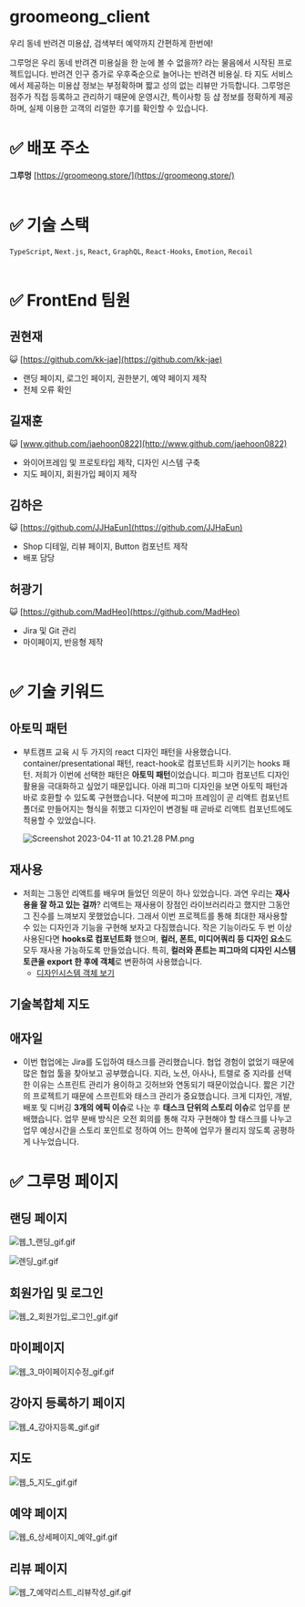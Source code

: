 # groomeong_client
우리 동네 반려견 미용샵, 검색부터 예약까지 간편하게 한번에!

그루멍은 우리 동네 반려견 미용실을 한 눈에 볼 수 없을까? 라는 물음에서 시작된 프로젝트입니다. 반려견 인구 증가로 우후죽순으로 늘어나는 반려견 비용실. 타 지도 서비스에서 제공하는 미용샵 정보는 부정확하며 짧고 성의 없는 리뷰만 가득합니다. 그루멍은 점주가 직접 등록하고 관리하기 때문에 운영시간, 특이사항 등 샵 정보를 정확하게 제공하며, 실제 이용한 고객의 리얼한 후기를 확인할 수 있습니다.

# ✅ 배포 주소

**그루멍** [https://groomeong.store/](https://groomeong.store/)
<br></br>

# ✅ 기술 스택

`TypeScript`, `Next.js`, `React`, `GraphQL`, `React-Hooks`, `Emotion`, `Recoil`
<br></br>

# ✅ FrontEnd 팀원



## 권현재

😺 [https://github.com/kk-jae](https://github.com/kk-jae) 

- 랜딩 페이지, 로그인 페이지, 권한분기, 예약 페이지 제작
- 전체 오류 확인

## 길재훈

😺 [www.github.com/jaehoon0822](http://www.github.com/jaehoon0822)

- 와이어프레임 및 프로토타입 제작, 디자인 시스템 구축
- 지도 페이지, 회원가입 페이지 제작

## 김하은

😺 [https://github.com/JJHaEun](https://github.com/JJHaEun)

- Shop 디테일, 리뷰 페이지, Button 컴포넌트 제작
- 배포 담당

## 허광기

😺 [https://github.com/MadHeo](https://github.com/MadHeo)

- Jira 및 Git 관리
- 마이페이지, 반응형 제작
<br></br>

# ✅ 기술 키워드



## 아토믹 패턴

- 부트캠프 교육 시 두 가지의 react 디자인 패턴을 사용했습니다. container/presentational 패턴, react-hook로 컴포넌트화 시키기는 hooks 패턴. 저희가 이번에 선택한 패턴은 **아토믹 패턴**이었습니다. 피그마 컴포넌트 디자인 활용을 극대화하고 싶었기 때문입니다. 아래 피그마 디자인을 보면 아토믹 패턴과 바로 호환할 수 있도록 구현했습니다. 덕분에 피그마 프레임이 곧 리액트 컴포넌트 폴더로 만들어지는 형식을 취했고 디자인이 변경될 때 곧바로 리액트 컴포넌트에도 적용할 수 있었습니다.
    
    ![Screenshot 2023-04-11 at 10.21.28 PM.png](https://s3-us-west-2.amazonaws.com/secure.notion-static.com/7ca117d4-0a1d-4539-9a59-8171dae44aa0/Screenshot_2023-04-11_at_10.21.28_PM.png)
    

## 재사용

- 저희는 그동안 리액트를 배우며 들었던 의문이 하나 있었습니다. 과연 우리는 **재사용을 잘 하고 있는 걸까**? 리액트는 재사용이 장점인 라이브러리라고 했지만 그동안 그 진수를 느껴보지 못했었습니다. 그래서 이번 프로젝트를 통해 최대한 재사용할 수 있는 디자인과 기능을 구현해 보자고 다짐했습니다. 작은 기능이라도 두 번 이상 사용된다면 **hooks로 컴포넌트화** 했으며, **컬러, 폰트, 미디어쿼리 등 디자인 요소**도 모두 재사용 가능하도록 만들었습니다. 특히, **컬러와 폰트는 피그마의 디자인 시스템 토큰을 export 한 후에 객체**로 변환하여 사용했습니다.
    - [디자인시스템 객체 보기](https://github.com/code-bootcamp/groomeong_client/tree/master/groomeong_front/theme)

## 기술복합체 지도

## 애자일

- 이번 협업에는 Jira를 도입하여 태스크를 관리했습니다. 협업 경험이 없었기 때문에 많은 협업 툴을 찾아보고 공부했습니다. 지라, 노션, 아사나, 트렐로 중 지라를 선택한 이유는 스프린트 관리가 용이하고 깃허브와 연동되기 때문이었습니다. 짧은 기간의 프로젝트기 때문에 스프린트와 태스크 관리가 중요했습니다. 크게 디자인, 개발, 배포 및 디버깅 **3개의 에픽 이슈**로 나눈 후 **태스크 단위의 스토리 이슈**로 업무를 분배했습니다. 업무 분배 방식은 오전 회의를 통해 각자 구현해야 할 태스크를 나누고 업무 예상시간을 스토리 포인트로 정하여 어느 한쪽에 업무가 몰리지 않도록 공평하게 나누었습니다.

# ✅ 그루멍 페이지


## 랜딩 페이지

![웹_1_랜딩_gif.gif](https://s3-us-west-2.amazonaws.com/secure.notion-static.com/78a776cc-702e-4541-8b1a-b0397318ec28/%E1%84%8B%E1%85%B0%E1%86%B8_1_%E1%84%85%E1%85%A2%E1%86%AB%E1%84%83%E1%85%B5%E1%86%BC_gif.gif)

![렌딩_gif.gif](https://s3-us-west-2.amazonaws.com/secure.notion-static.com/ddd080f4-a98a-4958-8e2d-6ed03efb0bc6/%E1%84%85%E1%85%A6%E1%86%AB%E1%84%83%E1%85%B5%E1%86%BC_gif.gif)

## 회원가입 및 로그인

![웹_2_회원가입_로그인_gif.gif](https://s3-us-west-2.amazonaws.com/secure.notion-static.com/d873dc51-73f9-47f9-946e-5d92130e4152/%E1%84%8B%E1%85%B0%E1%86%B8_2_%E1%84%92%E1%85%AC%E1%84%8B%E1%85%AF%E1%86%AB%E1%84%80%E1%85%A1%E1%84%8B%E1%85%B5%E1%86%B8_%E1%84%85%E1%85%A9%E1%84%80%E1%85%B3%E1%84%8B%E1%85%B5%E1%86%AB_gif.gif)

## 마이페이지

![웹_3_마이페이지수정_gif.gif](https://s3-us-west-2.amazonaws.com/secure.notion-static.com/5c9e624c-74e8-4703-ac3f-1dd6c495a7f4/%E1%84%8B%E1%85%B0%E1%86%B8_3_%E1%84%86%E1%85%A1%E1%84%8B%E1%85%B5%E1%84%91%E1%85%A6%E1%84%8B%E1%85%B5%E1%84%8C%E1%85%B5%E1%84%89%E1%85%AE%E1%84%8C%E1%85%A5%E1%86%BC_gif.gif)

## 강아지 등록하기 페이지

![웹_4_강아지등록_gif.gif](https://s3-us-west-2.amazonaws.com/secure.notion-static.com/1d315323-7f88-4d2b-9558-f9fc27f54a03/%E1%84%8B%E1%85%B0%E1%86%B8_4_%E1%84%80%E1%85%A1%E1%86%BC%E1%84%8B%E1%85%A1%E1%84%8C%E1%85%B5%E1%84%83%E1%85%B3%E1%86%BC%E1%84%85%E1%85%A9%E1%86%A8_gif.gif)

## 지도

![웹_5_지도_gif.gif](https://s3-us-west-2.amazonaws.com/secure.notion-static.com/24a9af70-cef6-42ee-9400-24ddb2f64ac4/%E1%84%8B%E1%85%B0%E1%86%B8_5_%E1%84%8C%E1%85%B5%E1%84%83%E1%85%A9_gif.gif)

## 예약 페이지

![웹_6_상세페이지_예약_gif.gif](https://s3-us-west-2.amazonaws.com/secure.notion-static.com/d01df1e7-74ae-4a26-9bd0-7d6f488ffdde/%E1%84%8B%E1%85%B0%E1%86%B8_6_%E1%84%89%E1%85%A1%E1%86%BC%E1%84%89%E1%85%A6%E1%84%91%E1%85%A6%E1%84%8B%E1%85%B5%E1%84%8C%E1%85%B5_%E1%84%8B%E1%85%A8%E1%84%8B%E1%85%A3%E1%86%A8_gif.gif)

## 리뷰 페이지

![웹_7_예약리스트_리뷰작성_gif.gif](https://s3-us-west-2.amazonaws.com/secure.notion-static.com/55577aab-dd68-4e50-9846-1319892dc8ad/%E1%84%8B%E1%85%B0%E1%86%B8_7_%E1%84%8B%E1%85%A8%E1%84%8B%E1%85%A3%E1%86%A8%E1%84%85%E1%85%B5%E1%84%89%E1%85%B3%E1%84%90%E1%85%B3_%E1%84%85%E1%85%B5%E1%84%87%E1%85%B2%E1%84%8C%E1%85%A1%E1%86%A8%E1%84%89%E1%85%A5%E1%86%BC_gif.gif)

